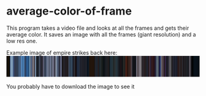 # average-color-of-frame
This program takes a video file and looks at all the frames and gets their average color. It saves an image with all the frames (giant resolution) and a low res one.

Example image of empire strikes back here:
![Example image:](example.png)

You probably have to download the image to see it
